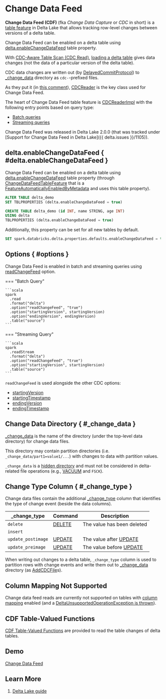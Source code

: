 # Change Data Feed

**Change Data Feed (CDF)** (fka _Change Data Capture_ or _CDC_ in short) is a [table feature](ChangeDataFeedTableFeature.md) in Delta Lake that allows tracking row-level changes between versions of a delta table.

Change Data Feed can be enabled on a delta table using [delta.enableChangeDataFeed](#delta.enableChangeDataFeed) table property.

With [CDC-Aware Table Scan (CDC Read)](CDCReaderImpl.md#isCDCRead), [loading a delta table](../delta/DeltaDataSource.md#RelationProvider-createRelation) gives data changes (not the data of a particular version of the delta table).

CDC data changes are written out (by [DelayedCommitProtocol](../DelayedCommitProtocol.md)) to [_change_data](#_change_data) directory as `cdc-`-prefixed files.

As they put it (in [this comment](https://github.com/delta-io/delta/commit/d90f90b6656648e170835f92152b69f77346dfcf)), [CDCReader](CDCReader.md) is the key class used for Change Data Feed.

The heart of Change Data Feed table feature is [CDCReaderImpl](CDCReaderImpl.md#changesToDF) with the following entry points based on query type:

* [Batch queries](DeltaCDFRelation.md#buildScan)
* [Streaming queries](../delta/DeltaSourceBase.md#createDataFrameBetweenOffsets)

Change Data Feed was released in Delta Lake 2.0.0 (that was tracked under [Support for Change Data Feed in Delta Lake]({{ delta.issues }}/1105)).

## delta.enableChangeDataFeed { #delta.enableChangeDataFeed }

Change Data Feed can be enabled on a delta table using [delta.enableChangeDataFeed](../DeltaConfigs.md#enableChangeDataFeed) table property (through [ChangeDataFeedTableFeature](ChangeDataFeedTableFeature.md) that is a [FeatureAutomaticallyEnabledByMetadata](../table-features/FeatureAutomaticallyEnabledByMetadata.md) and uses this table property).

```sql
ALTER TABLE delta_demo
SET TBLPROPERTIES (delta.enableChangeDataFeed = true)
```

```sql
CREATE TABLE delta_demo (id INT, name STRING, age INT)
USING delta
TBLPROPERTIES (delta.enableChangeDataFeed = true)
```

Additionally, this property can be set for all new tables by default.

```sql
SET spark.databricks.delta.properties.defaults.enableChangeDataFeed = true;
```

## <span id="readChangeFeed"> Options { #options }

Change Data Feed is enabled in batch and streaming queries using [readChangeFeed](../delta/DeltaDataSource.md#readChangeFeed) option.

=== "Batch Query"

    ```scala
    spark
      .read
      .format("delta")
      .option("readChangeFeed", "true")
      .option("startingVersion", startingVersion)
      .option("endingVersion", endingVersion)
      .table("source")
    ```

=== "Streaming Query"

    ```scala
    spark
      .readStream
      .format("delta")
      .option("readChangeFeed", "true")
      .option("startingVersion", startingVersion)
      .table("source")
    ```

`readChangeFeed` is used alongside the other CDC options:

* [startingVersion](../delta/DeltaDataSource.md#CDC_START_VERSION_KEY)
* [startingTimestamp](../delta/DeltaDataSource.md#CDC_START_TIMESTAMP_KEY)
* [endingVersion](../delta/DeltaDataSource.md#CDC_END_VERSION_KEY)
* [endingTimestamp](../delta/DeltaDataSource.md#CDC_END_TIMESTAMP_KEY)

## Change Data Directory { #_change_data }

[_change_data](CDCReader.md#_change_data) is the name of the directory (under the top-level data directory) for change data files.

This directory may contain partition directories (i.e. `_change_data/part1=value1/...`) with changes to data with partition values.

`_change_data` is a [hidden directory](../DeltaTableUtils.md#isHiddenDirectory) and must not be considered in delta-related file operations (e.g., [VACUUM](../commands/vacuum/index.md) and `FSCK`).

## Change Type Column { #_change_type }

Change data files contain the additional [_change_type](CDCReader.md#_change_type) column that identifies the type of change event (beside the data columns).

 _change_type | Command | Description
--------------|---------|------------
 `delete` | [DELETE](../commands/delete/index.md) | The value has been deleted
 `insert` | |
 `update_postimage` | [UPDATE](../commands/update/index.md) | The value after [UPDATE](../commands/update/index.md)
 `update_preimage` | [UPDATE](../commands/update/index.md) | The value before [UPDATE](../commands/update/index.md)

When writing out changes to a delta table, `_change_type` column is used to partition rows with change events and write them out to [_change_data](#_change_data) directory (as [AddCDCFile](../AddCDCFile.md)s).

## Column Mapping Not Supported

Change data feed reads are currently not supported on tables with [column mapping](../column-mapping/index.md) enabled (and a [DeltaUnsupportedOperationException is thrown](CDCReader.md#changesToDF)).

## CDF Table-Valued Functions

[CDF Table-Valued Functions](../table-valued-functions/index.md) are provided to read the table changes of delta tables.

## Demo

[Change Data Feed](../demo/change-data-feed.md)

## Learn More

1. [Delta Lake guide](https://docs.databricks.com/delta/delta-change-data-feed.html)
